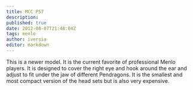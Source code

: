 ```yaml
---
title: MCC P57
description:
published: true
date: 2012-08-07T21:48:04Z
tags: menlo
author: iversia
editor: markdown
---
```


This is a newer model. It is the current favorite of professional Menlo players. It is designed to cover the right eye and hook around the ear and adjust to fit under the jaw of different Pendragons. It is the smallest and most compact version of the head sets but is also very expensive. 